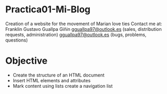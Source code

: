 # Practica01-Mi-Blog
Creation of a website for the movement of Marian love ties
Contact me at:
Franklin Gustavo Guallpa Giñin
gguallpa97@outlook.es (sales, distribution requests, administration)
gguallpa97@outlook.es (bugs, problems, questions)

<h1>Objective</h1>

<ul>
  <li> Create the structure of an HTML document</li>
  <li>Insert HTML elements and attributes </li>
  <li> Mark content using lists create a navigation list</li>
  </ul>
